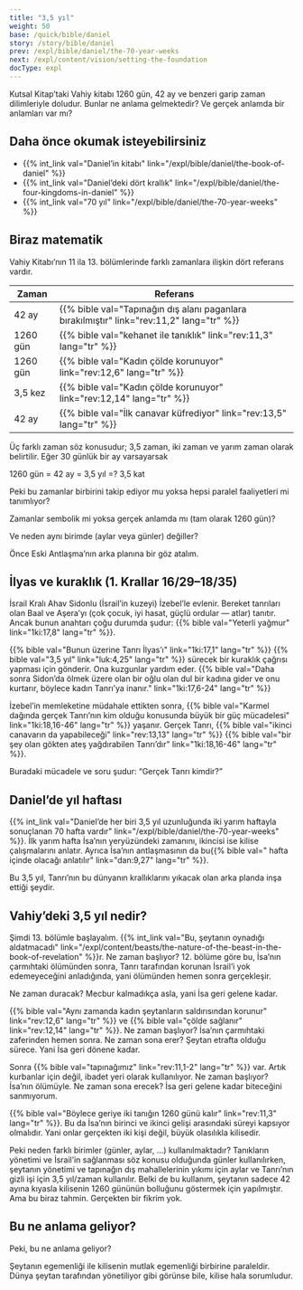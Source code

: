 ```yaml
---
title: "3,5 yıl"
weight: 50
base: /quick/bible/daniel
story: /story/bible/daniel
prev: /expl/bible/daniel/the-70-year-weeks
next: /expl/content/vision/setting-the-foundation
docType: expl
---
```


Kutsal Kitap’taki Vahiy kitabı 1260 gün, 42 ay ve benzeri garip zaman dilimleriyle doludur. Bunlar ne anlama gelmektedir? Ve gerçek anlamda bir anlamları var mı?

## Daha önce okumak isteyebilirsiniz

<a name="f73a"></a>
- {{% int_link val="Daniel’in kitabı" link="/expl/bible/daniel/the-book-of-daniel" %}}
- {{% int_link val="Daniel’deki dört krallık" link="/expl/bible/daniel/the-four-kingdoms-in-daniel" %}}
- {{% int_link val="70 yıl" link="/expl/bible/daniel/the-70-year-weeks" %}}

## Biraz matematik

<a name="05a6"></a>
Vahiy Kitabı’nın 11 ila 13. bölümlerinde farklı zamanlara ilişkin dört referans vardır.

| Zaman | Referans |
|-------|----------|
| 42 ay | {{% bible val="Tapınağın dış alanı paganlara bırakılmıştır" link="rev:11,2" lang="tr" %}} |
| 1260 gün | {{% bible val="kehanet ile tanıklık" link="rev:11,3" lang="tr" %}} |
| 1260 gün | {{% bible val="Kadın çölde korunuyor" link="rev:12,6" lang="tr" %}} |
| 3,5 kez | {{% bible val="Kadın çölde korunuyor" link="rev:12,14" lang="tr" %}} |
| 42 ay | {{% bible val="İlk canavar küfrediyor" link="rev:13,5" lang="tr" %}} |

Üç farklı zaman söz konusudur; 3,5 zaman, iki zaman ve yarım zaman olarak belirtilir. Eğer 30 günlük bir ay varsayarsak

1260 gün = 42 ay = 3,5 yıl =? 3,5 kat

Peki bu zamanlar birbirini takip ediyor mu yoksa hepsi paralel faaliyetleri mi tanımlıyor?

Zamanlar sembolik mi yoksa gerçek anlamda mı (tam olarak 1260 gün)?

Ve neden aynı birimde (aylar veya günler) değiller?

Önce Eski Antlaşma’nın arka planına bir göz atalım.

## İlyas ve kuraklık (1. Krallar 16/29–18/35)

<a name="08ef"></a>
İsrail Kralı Ahav Sidonlu (İsrail’in kuzeyi) İzebel’le evlenir. Bereket tanrıları olan Baal ve Aşera’yı (çok çocuk, iyi hasat, güçlü ordular — atlar) tanıtır. Ancak bunun anahtarı çoğu durumda şudur: {{% bible val="Yeterli yağmur" link="1ki:17,8" lang="tr" %}}.

{{% bible val="Bunun üzerine Tanrı İlyas’ı" link="1ki:17,1" lang="tr" %}} {{% bible val="3,5 yıl" link="luk:4,25" lang="tr" %}} sürecek bir kuraklık çağrısı yapması için gönderir. Ona kuzgunlar yardım eder. {{% bible val="Daha sonra Sidon’da ölmek üzere olan bir oğlu olan dul bir kadına gider ve onu kurtarır, böylece kadın Tanrı’ya inanır." link="1ki:17,6-24" lang="tr" %}}

İzebel’in memleketine müdahale ettikten sonra, {{% bible val="Karmel dağında gerçek Tanrı’nın kim olduğu konusunda büyük bir güç mücadelesi" link="1ki:18,16-46" lang="tr" %}} yaşanır. Gerçek Tanrı, {{% bible val="ikinci canavarın da yapabileceği" link="rev:13,13" lang="tr" %}} {{% bible val="bir şey olan gökten ateş yağdırabilen Tanrı’dır" link="1ki:18,16-46" lang="tr" %}}.

Buradaki mücadele ve soru şudur: “Gerçek Tanrı kimdir?”

## Daniel’de yıl haftası

<a name="eb7b"></a>
{{% int_link val="Daniel’de her biri 3,5 yıl uzunluğunda iki yarım haftayla sonuçlanan 70 hafta vardır" link="/expl/bible/daniel/the-70-year-weeks" %}}. İlk yarım hafta İsa’nın yeryüzündeki zamanını, ikincisi ise kilise çalışmalarını anlatır. Ayrıca İsa’nın antlaşmasının da bu{{% bible val=" hafta içinde olacağı anlatılır" link="dan:9,27" lang="tr" %}}.

Bu 3,5 yıl, Tanrı’nın bu dünyanın krallıklarını yıkacak olan arka planda inşa ettiği şeydir.

## Vahiy’deki 3,5 yıl nedir?

<a name="b4e3"></a>
Şimdi 13. bölümle başlayalım. {{% int_link val="Bu, şeytanın oynadığı aldatmacadı" link="/expl/content/beasts/the-nature-of-the-beast-in-the-book-of-revelation" %}}r. Ne zaman başlıyor? 12. bölüme göre bu, İsa’nın çarmıhtaki ölümünden sonra, Tanrı tarafından korunan İsrail’i yok edemeyeceğini anladığında, yani ölümünden hemen sonra gerçekleşir.

Ne zaman duracak? Mecbur kalmadıkça asla, yani İsa geri gelene kadar.

{{% bible val="Aynı zamanda kadın şeytanların saldırısından korunur" link="rev:12,6" lang="tr" %}} ve {{% bible val="çölde sağlanır" link="rev:12,14" lang="tr" %}}. Ne zaman başlıyor? İsa’nın çarmıhtaki zaferinden hemen sonra. Ne zaman sona erer? Şeytan etrafta olduğu sürece. Yani İsa geri dönene kadar.

Sonra {{% bible val="tapınağımız" link="rev:11,1-2" lang="tr" %}} var. Artık kurbanlar için değil, ibadet yeri olarak kullanılıyor. Ne zaman başlıyor? İsa’nın ölümüyle. Ne zaman sona erecek? İsa geri gelene kadar biteceğini sanmıyorum.

{{% bible val="Böylece geriye iki tanığın 1260 günü kalır" link="rev:11,3" lang="tr" %}}. Bu da İsa’nın birinci ve ikinci gelişi arasındaki süreyi kapsıyor olmalıdır. Yani onlar gerçekten iki kişi değil, büyük olasılıkla kilisedir.

Peki neden farklı birimler (günler, aylar, …) kullanılmaktadır? Tanıkların yönetimi ve İsrail’in sağlanması söz konusu olduğunda günler kullanılırken, şeytanın yönetimi ve tapınağın dış mahallelerinin yıkımı için aylar ve Tanrı’nın gizli işi için 3,5 yıl/zaman kullanılır. Belki de bu kullanım, şeytanın sadece 42 ayına kıyasla kilisenin 1260 gününün bolluğunu göstermek için yapılmıştır. Ama bu biraz tahmin. Gerçekten bir fikrim yok.

## Bu ne anlama geliyor?

<a name="1562"></a>
Peki, bu ne anlama geliyor?

Şeytanın egemenliği ile kilisenin mutlak egemenliği birbirine paraleldir. Dünya şeytan tarafından yönetiliyor gibi görünse bile, kilise hala sorumludur.

